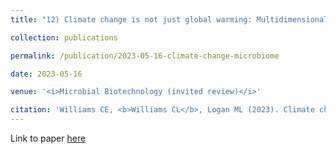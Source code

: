```yaml
---
title: "12) Climate change is not just global warming: Multidimensional impacts on animal gut microbiota"

collection: publications

permalink: /publication/2023-05-16-climate-change-microbiome

date: 2023-05-16

venue: '<i>Microbial Biotechnology (invited review)</i>'

citation: 'Williams CE, <b>Williams CL</b>, Logan ML (2023). Climate change is not just global warming: Multidimensional impacts on animal gut microbiota. <i>Microbial Biotechnology</i>, 2023;00:1–9.'
---
```


Link to paper [here](https://doi.org/10.1111/1751-7915.14276)

